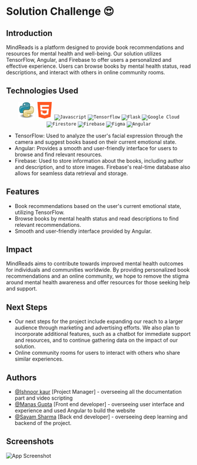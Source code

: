 # Solution Challenge 😍

## Introduction
MindReads is a platform designed to provide book recommendations and resources for mental health and well-being. Our solution utilizes TensorFlow, Angular, and Firebase to offer users a personalized and effective experience. Users can browse books by mental health status, read descriptions, and interact with others in online community rooms.

## Technologies Used
<p align="center">
  <code><img title="Python" height="45" src="https://github.com/StartCodeingWithSayam/photos/blob/master/python.svg"></code>
  <code><img title="HTML5" height="45" src="https://github.com/StartCodeingWithSayam/photos/blob/master/html.svg"></code>
  <code><img title="Javascript" height="45" src="https://github.com/zumrudu-anka/zumrudu-anka/blob/master/images/javascript.svg"></code>
  <code><img title="Tensorflow" height="45" src="https://github.com/StartCodeingWithSayam/SolutionChalange/blob/master/images/tensorflow-icon.svg"></code>
  <code><img title="Flask" height="45" src="https://github.com/StartCodeingWithSayam/SolutionChalange/blob/master/images/images.png"></code>
  <code><img title="Google Cloud" height="45" src="https://github.com/StartCodeingWithSayam/SolutionChalange/blob/master/images/google_cloud-icon.svg"></code>
  <code><img title="Firestore" height="45" src="https://github.com/StartCodeingWithSayam/SolutionChalange/blob/master/images/firestore-svgrepo-com.svg"></code>
  <code><img title="Firebase" height="45" src="https://github.com/StartCodeingWithSayam/SolutionChalange/blob/master/images/firebase-ar21.svg"></code>
  <code><img title="Figma" height="45" src="https://github.com/StartCodeingWithSayam/SolutionChalange/blob/master/images/figma-icon.svg"></code>
  <code><img title="Angular" height="45" src="https://github.com/StartCodeingWithSayam/SolutionChalange/blob/master/images/angular-icon.svg"></code>
</p>

- TensorFlow: Used to analyze the user's facial expression through the camera and suggest books based on their current emotional state.
- Angular: Provides a smooth and user-friendly interface for users to browse and find relevant resources.
- Firebase: Used to store information about the books, including author and description, and to store images. Firebase's real-time database also allows for seamless data retrieval and storage.

## Features
- Book recommendations based on the user's current emotional state, utilizing TensorFlow.
- Browse books by mental health status and read descriptions to find relevant recommendations.
- Smooth and user-friendly interface provided by Angular.

## Impact
MindReads aims to contribute towards improved mental health outcomes for individuals and communities worldwide. By providing personalized book recommendations and an online community, we hope to remove the stigma around mental health awareness and offer resources for those seeking help and support.

## Next Steps
- Our next steps for the project include expanding our reach to a larger audience through marketing and advertising efforts. We also plan to incorporate additional features, such as a chatbot for immediate support and resources, and to continue gathering data on the impact of our solution.
- Online community rooms for users to interact with others who share similar experiences.

## Authors

- [@Ishnoor kaur](https://github.com/Ishnoor-kaur) [Project Manager] - overseeing all the documentation part and video scripting
- [@Manas Gupta](https://github.com/cyberbuddy-manas) [Front end developer] - overseeing user interface and experience and used Angular to build the website
- [@Sayam Sharma](https://github.com/StartCodeingWithSayam) [Back end developer] - overseeing deep learning and backend of the project.


## Screenshots

![App Screenshot](https://via.placeholder.com/468x300?text=App+Screenshot+Here)
